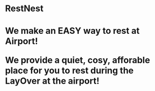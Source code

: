 <H1> RestNest <H1>
<P> We make an EASY way to rest at Airport! <P>
<P> We provide a quiet, cosy, afforable place for you to rest during the LayOver at the airport! <P>
  
